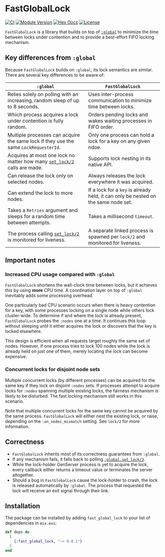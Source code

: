 # FastGlobalLock

[![CI](https://github.com/kzemek/fast_global_lock/actions/workflows/ci.yml/badge.svg)](https://github.com/kzemek/fast_global_lock/actions/workflows/ci.yml)
[![Module Version](https://img.shields.io/hexpm/v/fast_global_lock.svg)](https://hex.pm/packages/fast_global_lock)
[![Hex Docs](https://img.shields.io/badge/hex-docs-lightgreen.svg)](https://hexdocs.pm/fast_global_lock/)
[![License](https://img.shields.io/hexpm/l/fast_global_lock.svg)](https://github.com/kzemek/fast_global_lock/blob/master/LICENSE)

`FastGlobalLock` is a library that builds on top of [`:global`] to minimize the time between locks under contention and to provide a best-effort FIFO locking mechanism.

## Key differences from `:global`

Because `FastGlobalLock` builds on `:global`, its lock semantics are similar.
There are several key differences to be aware of:

| `:global`                                                                                         | `FastGlobalLock`                                                                   |
| ------------------------------------------------------------------------------------------------- | ---------------------------------------------------------------------------------- |
| Relies solely on polling with an increasing, random sleep of up to 8 seconds.                     | Uses inter-process communication to minimize time between locks.                   |
| Which process acquires a lock under contention is fully random.                                   | Orders pending locks and wakes waiting processes in FIFO order.                    |
| Multiple processes can acquire the same lock if they use the same `LockRequesterId`.              | Only one process can hold a lock for a key on any given ndoe.                      |
| Acquires at most one lock no matter how many [`set_lock/2`](`:global.set_lock/2`) calls are made. | Supports lock nesting in its native API.                                           |
| Can release the lock only on selected nodes.                                                      | Always releases the lock everywhere it was acquired.                               |
| Can extend the lock to more nodes.                                                                | If a lock for a `key` is already held, it can only be nested on the same node set. |
| Takes a `Retries` argument and sleeps for a random time between attempts.                         | Takes a millisecond `timeout`.                                                     |
| The process calling [`set_lock/2`](`:global.set_lock/2`) is monitored for liveness.               | A separate linked process is spawned per `lock/2` and monitored for liveness.      |

## Important notes

### Increased CPU usage compared with `:global`

`FastGlobalLock` shortens the wall-clock time between locks, but it achieves this by using **more** CPU time.
A coordination layer on top of `:global` inevitably adds some processing overhead.

One particularly bad CPU scenario occurs when there is heavy contention for a key, with some processes locking on a single node while others lock cluster-wide.
To determine if and where the lock is already present, `FastGlobalLock` probes the `:nodes` one at a time.
It continues this loop without sleeping until it either acquires the lock or discovers that the key is locked elsewhere.

This design is efficient when all requests target roughly the same set of nodes.
However, if one process tries to lock 100 nodes while the lock is already held on just one of them, merely locating the lock can become expensive.

### Concurrent locks for disjoint node sets

Multiple concurrent locks (by different processes) can be acquired for the same key if they lock on disjoint `:nodes` sets.
If processes attempt to acquire locks for `:nodes` spanning multiple existing locks, the fairness mechanism is likely to be disturbed.
The fast locking mechanism still works in this scenario.

Note that multiple concurrent locks for the same key cannot be acquired by the same process.
`FastGlobalLock` will either nest the existing lock, or raise, depending on the `:on_nodes_mismatch` setting.
See `lock/2` for more information.

## Correctness

- `FastGlobalLock` inherits most of its correctness guarantees from `:global`.
- If any mechanism fails, it falls back to polling [`:global.set_lock/3`].
- While the lock-holder GenServer process is yet to acquire the lock, every callback either returns a timeout value or terminates the server altogether.
- Should a bug in `FastGlobalLock` cause the lock-holder to crash, the lock is released automatically by `:global`.
  The process that requested the lock will receive an exit signal through their link.

## Installation

The package can be installed by adding `fast_global_lock` to your list of dependencies in `mix.exs`:

```elixir
def deps do
  [
    {:fast_global_lock, "~> 0.0.1"}
  ]
end
```

[`:global`]: https://www.erlang.org/doc/apps/kernel/global.html
[`:global.set_lock/3`]: https://www.erlang.org/doc/apps/kernel/global.html#set_lock/3

